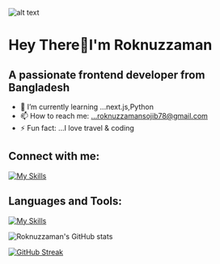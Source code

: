 ![alt text](https://i.ibb.co/6gZCkCq/Untitled-1-1.jpg)
#      Hey There👋I'm Roknuzzaman

## A passionate frontend developer from Bangladesh

- 🌱 I’m currently learning ...next.js,Python
- 📫 How to reach me: ...roknuzzamansojib78@gmail.com
- ⚡ Fun fact: ...I love travel & coding

## Connect with me:
[![My Skills](https://skillicons.dev/icons?i=twitter,linkedin,instagram)](https://www.linkedin.com/in/roknuzzaman-sojib-b794552a3/)

## Languages and Tools:
[![My Skills](https://skillicons.dev/icons?i=html,css,js,react,mongo,nextjs,firebase,figma,nodejs,bootstrap,tailwind,expressjs)](https://skillicons.dev)

![Roknuzzaman's GitHub stats](https://github-readme-stats.vercel.app/api?username=Roknuzzaman5546&show=reviews,discussions_started,discussions_answered,prs_merged,prs_merged_percentage)

[![GitHub Streak](https://github-readme-streak-stats.herokuapp.com?user=Roknuzzaman5546&theme=transparent&border_radius=4.4&exclude_days=Sun%2CMon%2CTue%2CWed%2CThu%2CFri%2CSat)](https://git.io/streak-stats)
